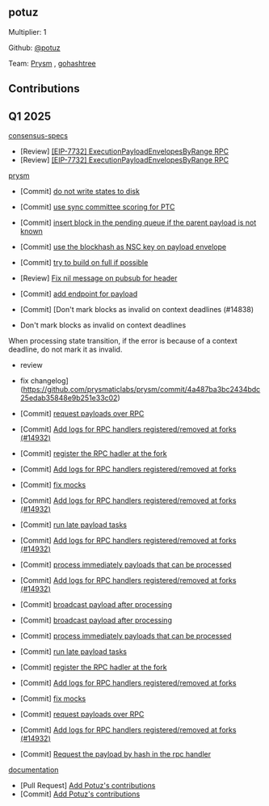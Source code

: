## potuz
Multiplier: 1

Github: [@potuz](https://github.com/potuz)

Team: [Prysm](https://github.com/Prysmaticlabs/Prysm/pulls?q=author%3Apotuz) , [gohashtree](https://github.com/prysmaticlabs/gohashtree/pulls?q=author%3Apotuz)

## Contributions
## Q1 2025

[consensus-specs](https://github.com/ethereum/consensus-specs)
* [Review] [[EIP-7732] ExecutionPayloadEnvelopesByRange RPC](https://github.com/ethereum/consensus-specs/pull/4120#pullrequestreview-2604325910)
* [Review] [[EIP-7732] ExecutionPayloadEnvelopesByRange RPC](https://github.com/ethereum/consensus-specs/pull/4120#pullrequestreview-2604325910)

[prysm](https://github.com/prysmaticlabs/prysm)
* [Commit] [do not write states to disk](https://github.com/prysmaticlabs/prysm/commit/d04ee09d0d6b2a01ec4a7da79db4d91eb1a06bad)
* [Commit] [use sync committee scoring for PTC](https://github.com/prysmaticlabs/prysm/commit/0c8715d8fa5b0b37b24cc6628ce5eed7a58d4eb3)
* [Commit] [insert block in the pending queue if the parent payload is not known](https://github.com/prysmaticlabs/prysm/commit/a2ca28d14c907c217dfec5d3d0fa179272e3358d)
* [Commit] [use the blockhash as NSC key on payload envelope](https://github.com/prysmaticlabs/prysm/commit/ccfe3116c23dc78f7a40dada63d6d5766d505d6d)
* [Commit] [try to build on full if possible](https://github.com/prysmaticlabs/prysm/commit/bffe930bea032cc9d5c692fdce9860703c573ac4)
* [Review] [Fix nil message on pubsub for header](https://github.com/prysmaticlabs/prysm/pull/14917#pullrequestreview-2612448578)
* [Commit] [add endpoint for payload](https://github.com/prysmaticlabs/prysm/commit/22f6de9c73874f7cc6a6aed110e6fde2b7d09c15)
* [Commit] [Don't mark blocks as invalid on context deadlines (#14838)

* Don't mark blocks as invalid on context deadlines

When processing state transition, if the error is because of a context
deadline, do not mark it as invalid.

* review

* fix changelog](https://github.com/prysmaticlabs/prysm/commit/4a487ba3bc2434bdc25edab35848e9b251e33c02)
* [Commit] [request payloads over RPC](https://github.com/prysmaticlabs/prysm/commit/147af2a98b9feb5b0ec1d6cbf3623fa54ec11c99)
* [Commit] [Add logs for RPC handlers registered/removed at forks (#14932)](https://github.com/prysmaticlabs/prysm/commit/c248fe0bb320e001d70f4c1c62f65952789b7414)
* [Commit] [register the RPC hadler at the fork](https://github.com/prysmaticlabs/prysm/commit/2659b56406f4a45f8823b14e312fc8c86da36263)
* [Commit] [Add logs for RPC handlers registered/removed at forks](https://github.com/prysmaticlabs/prysm/commit/690b9fefb5f5490827ab978c669e78c56cdd58fe)
* [Commit] [fix mocks](https://github.com/prysmaticlabs/prysm/commit/6288874b857641db43e105fffafa00306a35a7b3)
* [Commit] [Add logs for RPC handlers registered/removed at forks (#14932)](https://github.com/prysmaticlabs/prysm/commit/c248fe0bb320e001d70f4c1c62f65952789b7414)
* [Commit] [run late payload tasks](https://github.com/prysmaticlabs/prysm/commit/bf0c9ccc61536874225f702947f62728a7e5b7da)
* [Commit] [Add logs for RPC handlers registered/removed at forks (#14932)](https://github.com/prysmaticlabs/prysm/commit/c248fe0bb320e001d70f4c1c62f65952789b7414)
* [Commit] [process immediately payloads that can be processed](https://github.com/prysmaticlabs/prysm/commit/95617ea064949e6e324de0b3201ab1c40ee20462)
* [Commit] [Add logs for RPC handlers registered/removed at forks (#14932)](https://github.com/prysmaticlabs/prysm/commit/c248fe0bb320e001d70f4c1c62f65952789b7414)
* [Commit] [broadcast payload after processing](https://github.com/prysmaticlabs/prysm/commit/24f3a7f426e2f7d320566e63d7f38815c8258341)
* [Commit] [broadcast payload after processing](https://github.com/prysmaticlabs/prysm/commit/24f3a7f426e2f7d320566e63d7f38815c8258341)
* [Commit] [process immediately payloads that can be processed](https://github.com/prysmaticlabs/prysm/commit/95617ea064949e6e324de0b3201ab1c40ee20462)
* [Commit] [run late payload tasks](https://github.com/prysmaticlabs/prysm/commit/bf0c9ccc61536874225f702947f62728a7e5b7da)
* [Commit] [register the RPC hadler at the fork](https://github.com/prysmaticlabs/prysm/commit/2659b56406f4a45f8823b14e312fc8c86da36263)
* [Commit] [Add logs for RPC handlers registered/removed at forks](https://github.com/prysmaticlabs/prysm/commit/690b9fefb5f5490827ab978c669e78c56cdd58fe)
* [Commit] [fix mocks](https://github.com/prysmaticlabs/prysm/commit/6288874b857641db43e105fffafa00306a35a7b3)
* [Commit] [request payloads over RPC](https://github.com/prysmaticlabs/prysm/commit/147af2a98b9feb5b0ec1d6cbf3623fa54ec11c99)
* [Commit] [Add logs for RPC handlers registered/removed at forks (#14932)](https://github.com/prysmaticlabs/prysm/commit/c248fe0bb320e001d70f4c1c62f65952789b7414)
* [Commit] [Request the payload by hash in the rpc handler](https://github.com/prysmaticlabs/prysm/commit/ce730f358c3f35fff1129ecfb57e3c93183d1008)

[documentation](https://github.com/protocolguild/documentation)
* [Pull Request] [Add Potuz's contributions](https://github.com/protocolguild/documentation/pull/316)
* [Commit] [Add Potuz's contributions](https://github.com/protocolguild/documentation/commit/a4f791672dff5eb1440753681846dd6551bbe4ca)
